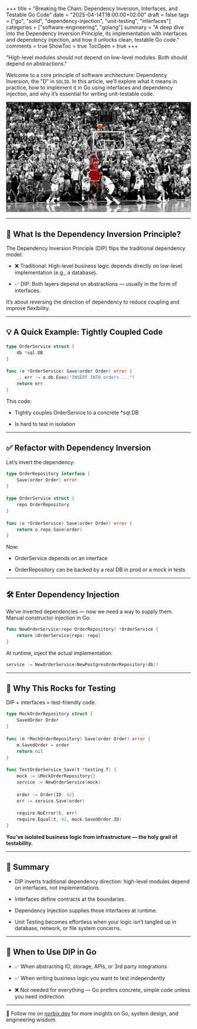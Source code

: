 +++
title = "Breaking the Chain: Dependency Inversion, Interfaces, and Testable Go Code"
date = "2025-04-14T18:00:00+02:00"
draft = false
tags = ["go", "solid", "dependency-injection", "unit-testing", "interfaces"]
categories = ["software-engineering", "golang"]
summary = "A deep dive into the Dependency Inversion Principle, its implementation with interfaces and dependency injection, and how it unlocks clean, testable Go code."
comments = true
ShowToc = true
TocOpen = true
+++

"High-level modules should not depend on low-level modules. Both should depend on abstractions."

Welcome to a core principle of software architecture: Dependency Inversion, the "D" in `SOLID`. In this article, we’ll explore what it means in practice, how to implement it in Go using interfaces and dependency injection, and why it’s essential for writing unit-testable code.

![banner](banner.png)

---

## 🧠 What Is the Dependency Inversion Principle?

The Dependency Inversion Principle (DIP) flips the traditional dependency model:

- ❌ Traditional: High-level business logic depends directly on low-level implementation (e.g., a database).

- ✅ DIP: Both layers depend on abstractions — usually in the form of interfaces.

It’s about reversing the direction of dependency to reduce coupling and improve flexibility.

---

## 💡 A Quick Example: Tightly Coupled Code

```go
type OrderService struct {
    db *sql.DB
}

func (o *OrderService) Save(order Order) error {
    _, err := o.db.Exec("INSERT INTO orders ...")
    return err
}
```

This code:

- Tightly couples OrderService to a concrete *sql.DB

- Is hard to test in isolation

---

## ✅ Refactor with Dependency Inversion

Let’s invert the dependency:

```go
type OrderRepository interface {
    Save(order Order) error
}

type OrderService struct {
    repo OrderRepository
}

func (o *OrderService) Save(order Order) error {
    return o.repo.Save(order)
}
```

Now:

- OrderService depends on an interface

- OrderRepository can be backed by a real DB in prod or a mock in tests

---

## 🛠️ Enter Dependency Injection

We’ve inverted dependencies — now we need a way to supply them.
Manual constructor injection in Go:

```go
func NewOrderService(repo OrderRepository) *OrderService {
    return &OrderService{repo: repo}
}
```

At runtime, inject the actual implementation:

```go
service := NewOrderService(NewPostgresOrderRepository(db))
```

---

## 🧪 Why This Rocks for Testing

DIP + interfaces = test-friendly code.

```go
type MockOrderRepository struct {
    SavedOrder Order
}

func (m *MockOrderRepository) Save(order Order) error {
    m.SavedOrder = order
    return nil
}

func TestOrderService_Save(t *testing.T) {
    mock := &MockOrderRepository{}
    service := NewOrderService(mock)

    order := Order{ID: 42}
    err := service.Save(order)

    require.NoError(t, err)
    require.Equal(t, 42, mock.SavedOrder.ID)
}
```

**You’ve isolated business logic from infrastructure — the holy grail of testability.**

---

## 🔄 Summary

- DIP inverts traditional dependency direction: high-level modules depend on interfaces, not implementations.

- Interfaces define contracts at the boundaries.

- Dependency Injection supplies those interfaces at runtime.

- Unit Testing becomes effortless when your logic isn’t tangled up in database, network, or file system concerns.

---

## 🧭 When to Use DIP in Go

- ✅ When abstracting IO, storage, APIs, or 3rd party integrations

- ✅ When writing business logic you want to test independently

- ❌ Not needed for everything — Go prefers concrete, simple code unless you need indirection

---

🚀 Follow me on [norbix.dev](https://norbix.dev) for more insights on Go, system design, and engineering wisdom.
